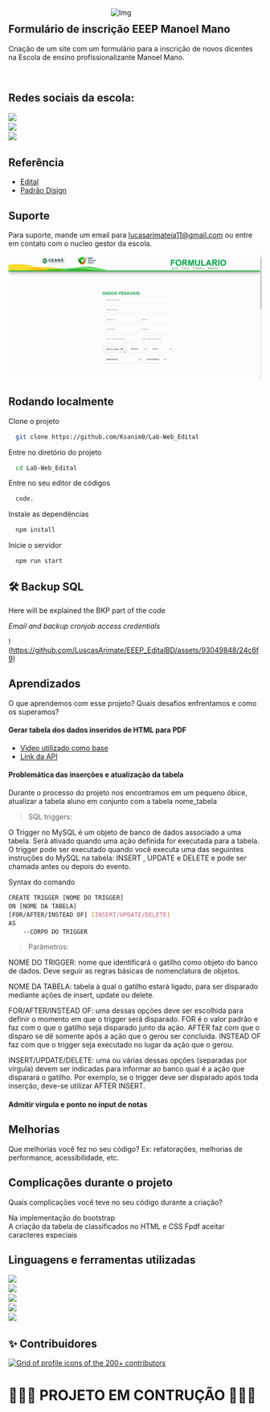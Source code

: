 


<img src="https://raw.githubusercontent.com/iuricode/iuricode/6944132fcd081de8097a0fa9c97a3110325dfc3e/logo.svg" width="300px" min-width="300px" max-width="300px" align="right" alt="Img">

<h2>Formulário de inscrição EEEP Manoel Mano</h2>

<p>Criação de um site com um formulário para a inscrição de novos dicentes na Escola de ensino profissionalizante Manoel Mano.</p>

</br>

## Redes sociais da escola:

<div class= "social" align="float">
  <a href="https://www.instagram.com/eeepmanoelmano/" alt="Instagram">
    <img src="https://img.shields.io/badge/-Instagram-ff3a5e?style=for-the-badge&logo=Instagram&logoColor=FFF"/>
  </a>
</div>

<div class="social" align="float">
  <a href="https://youtube.com/@eeepmanoelmanocrateus-ce8055" alt="YouTube">
    <img src="https://img.shields.io/badge/YouTube-FF0000?style=for-the-badge&logo=youtube&logoColor=white"/>
  </a>
</div>

<div class="social" align="float">
  <a href="https://m.facebook.com/EEEPManoelMano" alt="Facebook">
    <img src="https://img.shields.io/badge/Facebook-1877F2?style=for-the-badge&logo=facebook&logoColor=white"/>
  </a>
</div>




 
 ## Referência

 - [Edital](https://www.crede13.seduc.ce.gov.br/2021/12/08/edital-de-selecao-para-alunos-2022-da-eeep-manoel-mano-crateus/)
 - [Padrão Disign](https://drive.google.com/file/d/12E7VhyGMcMKk8xrO5K9vQBePep3xjL6b/view)
 

## Suporte

Para suporte, mande um email para lucasarimateia11@gmail.com ou entre em contato com o nucleo gestor da escola.

![](https://github.com/Ksanim0/Lab-Web_Edital/blob/main/EEEPFORM.gif)
 
 
 
 
## Rodando localmente

Clone o projeto

```bash
  git clone https://github.com/Ksanim0/Lab-Web_Edital
```

Entre no diretório do projeto

```bash
  cd Lab-Web_Edital
```

Entre no seu editor de códigos 

```bash
  code.
```



Instale as dependências

```bash
  npm install
```

Inicie o servidor

```bash
  npm run start
```

## 🛠 Backup SQL

Here will be explained the BKP part of the code

*Email and backup cronjob access credentials*

!(https://github.com/LuscasArimate/EEEP_EditalBD/assets/93049848/24c6f9)


 

## Aprendizados

O que aprendemos com esse projeto? Quais desafios enfrentamos e como os superamos?

<h4>Gerar tabela dos dados inseridos de HTML para PDF</h4>
  
  - [Video utilizado como base](
https://youtu.be/oYjseP_Qhv4?t=4242)
  - [Link da API](https://github.com/eKoopmans/html2pdf.js)
  

<h4>Problemática das inserções e atualização da tabela </h4>
  

<p> Durante o processo do projeto nos encontramos em um pequeno óbice, atualizar a tabela <bold> aluno </bold> em conjunto com a tabela<bold> nome_tabela </bold> </p>



> SQL triggers:

<p> O Trigger no MySQL é um objeto de banco de dados associado a uma tabela. Será ativado quando uma ação definida for executada para a tabela.
O trigger pode ser executado quando você executa uma das seguintes instruções do MySQL na tabela: INSERT ,
 UPDATE e DELETE e pode ser chamada antes ou depois do evento. </p>

 Syntax do comando 

```bash
CREATE TRIGGER [NOME DO TRIGGER]
ON [NOME DA TABELA]
[FOR/AFTER/INSTEAD OF] [INSERT/UPDATE/DELETE]
AS
    --CORPO DO TRIGGER
```


> Parâmetros:

NOME DO TRIGGER: nome que identificará o gatilho como objeto do banco de dados. Deve seguir as regras básicas de nomenclatura de objetos.

NOME DA TABELA: tabela à qual o gatilho estará ligado, para ser disparado mediante ações de insert, update ou delete.

FOR/AFTER/INSTEAD OF: uma dessas opções deve ser escolhida para definir o momento em que o trigger será disparado. FOR é o valor padrão e faz com o que o gatilho seja disparado junto da ação. AFTER faz com que o disparo se dê somente após a ação que o gerou ser concluída. INSTEAD OF faz com que o trigger seja executado no lugar da ação que o gerou.

INSERT/UPDATE/DELETE: uma ou várias dessas opções (separadas por vírgula) devem ser indicadas para informar ao banco qual é a ação que disparará o gatilho. Por exemplo, se o trigger deve ser disparado após toda inserção, deve-se utilizar AFTER INSERT.


<h4>Admitir virgula e ponto no input de notas</h4>

## Melhorias

Que melhorias você fez no seu código? Ex: refatorações, melhorias de performance, acessibilidade, etc.

 
## Complicações durante o projeto

Quais complicações você teve no seu código durante a criação?
  
Na implementação do bootstrap <br>
A criação da tabela de classificados no HTML e CSS
Fpdf aceitar caracteres especiais
 
## Linguagens e ferramentas utilizadas 

<div class="codes" align="float">
  <a href="https://www.google.com/amp/s/www.devmedia.com.br/amp/o-que-e-o-html5/25820" alt="HTML">
    <img src="https://img.shields.io/badge/HTML5-E34F26?style=for-the-badge&logo=html5&logoColor=white"/>
  </a>
</div>


<div class="codes" align="float">
  <a href="https://www.hostinger.com.br/tutoriais/o-que-e-css-guia-basico-de-css" alt="CSS">
    <img src="https://img.shields.io/badge/CSS3-1572B6?style=for-the-badge&logo=css3&logoColor=white"/>
  </a>
</div>

<div class="codes" align="float">
  <a href="https://www.hostinger.com.br/tutoriais/o-que-e-javascript" alt="JavaScript">
    <img src="https://img.shields.io/badge/JavaScript-F7DF1E?style=for-the-badge&logo=javascript&logoColor=black"/>
  </a>
</div>

<div class="codes" align="float">
  <a href="https://www.php.net/manual/pt_BR/intro-whatis.php" alt="PHP">
    <img src="https://img.shields.io/badge/PHP-777BB4?style=for-the-badge&logo=php&logoColor=white"/>
  </a>
</div>

<div class="codes" align="float">
  <a href="https://www.alura.com.br/artigos/o-que-e-git-github" alt="Git">
    <img src="https://img.shields.io/badge/Git-E34F26?style=for-the-badge&logo=git&logoColor=white"/>
  </a>
</div>








 


## ✨ Contribuidores 

<a href="https://github.com/Ksanim0/Lab-Web_Edital/graphs/contributors">

  <img alt="Grid of profile icons of the 200+ contributors" src="https://contrib.rocks/image?repo=Ksanim0/Lab-Web_Edital" />

</a>


<h1>👷‍♂️🚧 PROJETO EM CONTRUÇÃO 👷‍♂️🚧  </h1>
